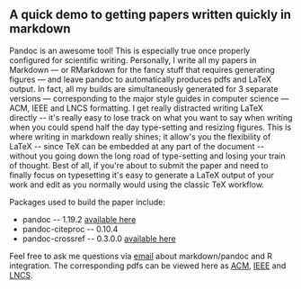 
A quick demo to getting papers written quickly in markdown
-----------------------------------------------------------

Pandoc is an awesome tool!
This is especially true once properly configured for scientific writing.
Personally, I write all my papers in Markdown — or RMarkdown for the fancy stuff that requires generating figures — and leave pandoc to automatically produces pdfs and LaTeX output.
In fact, all my builds are simultaneously generated for 3 separate versions — corresponding to the major style guides in computer science — ACM, IEEE and LNCS formatting.
I get really distracted writing LaTeX directly -- it's really easy to lose track on what you want to say when writing when you could spend half the day type-setting and resizing figures.
This is where writing in markdown really shines; it allow's you the flexibility of LaTeX -- since TeX can be embedded at any part of the document -- without you going down the long road of type-setting and losing your train of thought.
Best of all, if you're about to submit the paper and need to finally focus on typesetting it's easy to generate a LaTeX output of your work and edit as you normally would using the classic TeX workflow.

Packages used to build the paper include:

* pandoc -- 1.19.2 [available here](https://github.com/jgm/pandoc/releases/tag/1.19.2)
* pandoc-citeproc -- 0.10.4
* pandoc-crossref -- 0.3.0.0 [available here](https://github.com/lierdakil/pandoc-crossref/releases/tag/v0.3.0.0)

Feel free to ask me questions via [email](mailto:beau@inbeta.org) about markdown/pandoc and R integration.
The corresponding pdfs can be viewed here as [ACM](https://inbeta.org/wp-content/uploads/2018/05/acm-paper-1.pdf), [IEEE](https://inbeta.org/wp-content/uploads/2018/05/ieee-paper-1.pdf) and [LNCS](https://inbeta.org/wp-content/uploads/2018/05/lncs-paper-1.pdf).
